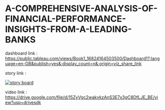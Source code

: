 # A-COMPREHENSIVE-ANALYSIS-OF-FINANCIAL-PERFORMANCE-INSIGHTS-FROM-A-LEADING-BANKS 

dashboard link : 
https://public.tableau.com/views/Book1_16824164503500/Dashboard1?:language=en-GB&publish=yes&:display_count=n&:origin=viz_share_link

story link : 
<div class='tableauPlaceholder' id='viz1682662122760' style='position: relative'><noscript><a href='#'><img alt='story board ' src='https:&#47;&#47;public.tableau.com&#47;static&#47;images&#47;Bo&#47;Book1_16824164503500&#47;Story1&#47;1_rss.png' style='border: none' /></a></noscript><object class='tableauViz'  style='display:none;'><param name='host_url' value='https%3A%2F%2Fpublic.tableau.com%2F' /> <param name='embed_code_version' value='3' /> <param name='site_root' value='' /><param name='name' value='Book1_16824164503500&#47;Story1' /><param name='tabs' value='no' /><param name='toolbar' value='yes' /><param name='static_image' value='https:&#47;&#47;public.tableau.com&#47;static&#47;images&#47;Bo&#47;Book1_16824164503500&#47;Story1&#47;1.png' /> <param name='animate_transition' value='yes' /><param name='display_static_image' value='yes' /><param name='display_spinner' value='yes' /><param name='display_overlay' value='yes' /><param name='display_count' value='yes' /><param name='language' value='en-GB' /><param name='filter' value='publish=yes' /></object></div>                <script type='text/javascript'>                    var divElement = document.getElementById('viz1682662122760');                    var vizElement = divElement.getElementsByTagName('object')[0];                    vizElement.style.width='100%';vizElement.style.height=(divElement.offsetWidth*0.75)+'px';                    var scriptElement = document.createElement('script');                    scriptElement.src = 'https://public.tableau.com/javascripts/api/viz_v1.js';                    vizElement.parentNode.insertBefore(scriptElement, vizElement);                </script>




video link : 
https://drive.google.com/file/d/15ZyVgc2wakvkzAnS3E7x3gC8DfLJE_BE/view?usp=drivesdk
